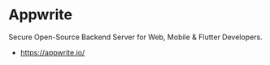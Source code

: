 # Appwrite
Secure Open-Source Backend Server for Web, Mobile & Flutter Developers.

- <https://appwrite.io/>
